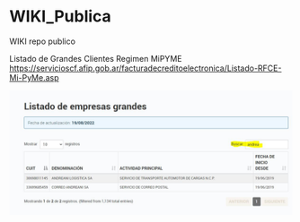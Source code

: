 # WIKI_Publica
WIKI repo publico


Listado de Grandes Clientes  Regimen MiPYME
https://servicioscf.afip.gob.ar/facturadecreditoelectronica/Listado-RFCE-Mi-PyMe.asp


![Imagen ejemplo de AFIP Regimen Grandes CLientes](/images/GrandesClientes.jpg)
